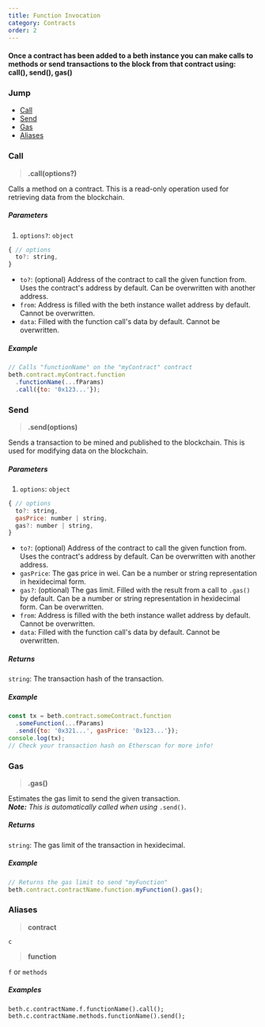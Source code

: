 ```yaml
---
title: Function Invocation
category: Contracts
order: 2
---
```


#### Once a contract has been added to a beth instance you can make calls to methods or send transactions to the block from that contract using:<br><b>call(), send(), gas()</b>

### Jump

- [Call](#call)
- [Send](#send)
- [Gas](#gas)
- [Aliases](#aliases)

### Call

> **.call(options?)**

Calls a method on a contract. This is a read-only operation used for retrieving
data from the blockchain.

##### Parameters

1.  `options?`: `object`<br>

```javascript
{ // options
  to?: string,
}
```

* `to?`: (optional) Address of the contract to call the given function from.
  Uses the contract's address by default. Can be overwritten with another
  address.
* `from`: Address is filled with the beth instance wallet address by default.
  Cannot be overwritten.
* `data`: Filled with the function call's data by default. Cannot be
  overwritten.

##### Example

```javascript
// Calls "functionName" on the "myContract" contract
beth.contract.myContract.function
  .functionName(...fParams)
  .call({to: '0x123...'});
```

### Send

> **.send(options)**

Sends a transaction to be mined and published to the blockchain. This is used
for modifying data on the blockchain.

##### Parameters

1.  `options`: `object`<br>

```javascript
{ // options
  to?: string,
  gasPrice: number | string,
  gas?: number | string,
}
```

* `to?`: (optional) Address of the contract to call the given function from.
  Uses the contract's address by default. Can be overwritten with another
  address.
* `gasPrice`: The gas price in wei. Can be a number or string representation in
  hexidecimal form.
* `gas?`: (optional) The gas limit. Filled with the result from a call to
  `.gas()` by default. Can be a number or string representation in hexidecimal
  form. Can be overwritten.
* `from`: Address is filled with the beth instance wallet address by default.
  Cannot be overwritten.
* `data`: Filled with the function call's data by default. Cannot be
  overwritten.

##### Returns

`string`: The transaction hash of the transaction.

##### Example

```javascript
const tx = beth.contract.someContract.function
  .someFunction(...fParams)
  .send({to: '0x321...', gasPrice: '0x123...'});
console.log(tx);
// Check your transaction hash on Etherscan for more info!
```

### Gas

> **.gas()**

Estimates the gas limit to send the given transaction.<br> _**Note:** This is
automatically called when using_ `.send()`.

##### Returns

`string`: The gas limit of the transaction in hexidecimal.

##### Example

```javascript
// Returns the gas limit to send "myFunction"
beth.contract.contractName.function.myFunction().gas();
```

### Aliases

> **contract**

`c`

> **function**

`f` or `methods`

##### Examples

`beth.c.contractName.f.functionName().call();`<br>
`beth.c.contractName.methods.functionName().send();`
